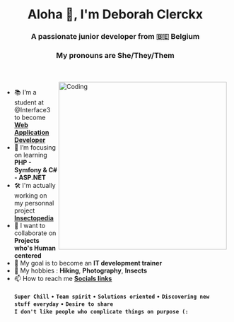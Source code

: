 <h1 align="center">Aloha 👋, I'm Deborah Clerckx</h1>
<h3 align="center">A passionate junior developer from 🇧🇪 Belgium</h3>
<h3 align="center">My pronouns are She/They/Them</h3><br><br>

<img align="right" alt="Coding" width="380" src="https://finbuzzactu.files.wordpress.com/2016/12/thumbnail-4.gif">

- 📚 I’m a student at @Interface3 to become <br>**[Web Application Developer](https://interface3.be/fr/se-former-pour-l-emploi/it-training-formations-en-informatique/web-application-developer)**
- 🌱 I’m focusing on learning **PHP - Symfony & C# - ASP.NET**
- 🛠️ I'm actually working on my personnal project **<a href="https://github.com/belynnn/I3_WAD_PHP__project_insectopedia/tree/develop">Insectopedia</a>**
- 👯 I want to collaborate on **Projects who's Human centered**
- 🔭 My goal is to become an **IT development trainer**
- 💚 My hobbies : **Hiking**, **Photography**, **Insects**
- 📫 How to reach me **<a href="https://bento.me/belynn">Socials links</a>**
<br><br>
**`Super Chill`** • **`Team spirit`** • **`Solutions oriented`** • **`Discovering new stuff everyday`** • **`Desire to share`**<br>**`I don't like people who complicate things on purpose (:`**
